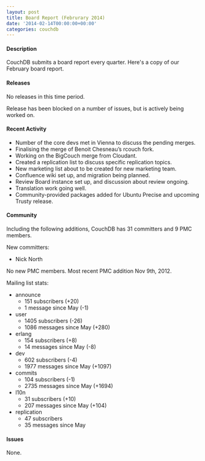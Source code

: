 ```yaml
---
layout: post
title: Board Report (Februrary 2014)
date: '2014-02-14T00:00:00+00:00'
categories: couchdb
---
```

<h4>Description</h4>

<p>CouchDB submits a board report every quarter. Here's a copy of our February board report.

<h4>Releases</h4>

<p>No releases in this time period.</p>

<p>Release has been blocked on a number of issues, but is actively being worked on.</p>

<h4>Recent Activity</h4>

<ul>
<li>Number of the core devs met in Vienna to discuss the pending merges.
<li>Finalising the merge of Benoit Chesneau’s rcouch fork.
<li>Working on the BigCouch merge from Cloudant.
<li>Created a replication list to discuss specific replication topics.
<li>New marketing list about to be created for new marketing team.
<li>Confluence wiki set up, and migration being planned.
<li>Review Board instance set up, and discussion about review ongoing.
<li>Translation work going well.
<li>Community-provided packages added for Ubuntu Precise and upcoming Trusty release.
</ul>

<h4>Community</h4>

<p>Including the following additions, CouchDB has 31 committers and 9 PMC members.

<p>New committers:

<ul>
<li>
Nick North
</ul>

<p>No new PMC members. Most recent PMC addition Nov 9th, 2012.

<p>Mailing list stats:

<ul>

<li>announce
<ul>
<li>151 subscribers (+20)
<li>1 message since May (-1)
</ul>
</li>

<li>user
<ul>
<li>1405 subscribers (-26)
<li>1086 messages since May (+280)
</ul>
</li>

<li>erlang
<ul>
<li>154 subscribers (+8)
<li>14 messages since May (-8)
</ul>
</li>

<li>dev
<ul>
<li>602 subscribers (-4)
<li>1977 messages since May (+1097)
</ul>
</li>

<li>commits
<ul>
<li>104 subscribers (-1)
<li>2735 messages since May (+1694)
</ul>
</li>

<li>l10n
<ul>
<li>31 subscribers (+10)
<li>207 messages since May (+104)
</ul>
</li>

<li>replication
<ul>
<li>47 subscribers
<li>35 messages since May
</ul>
</li>

</ul>

<h4>Issues</h4>

<p>None.
